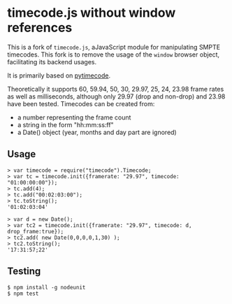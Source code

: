 # timecode.js without window references

This is a  fork of `timecode.js`, aJavaScript module for manipulating SMPTE timecodes.
This fork is to remove the usage of the `window` browser object, facilitating its backend usages.

It is primarily based on [pytimecode](http://code.google.com/p/pytimecode/).

Theoretically it supports 60, 59.94, 50, 30, 29.97, 25, 24, 23.98 frame rates as well as milliseconds, although only 29.97 (drop and non-drop) and 23.98 have been tested.  Timecodes can be created from: 

- a number representing the frame count
- a string in the form "hh:mm:ss:ff"
- a Date() object (year, months and day part are ignored)

## Usage

    > var timecode = require("timecode").Timecode;
    > var tc = timecode.init({framerate: "29.97", timecode: "01:00:00:00"});
    > tc.add(4);
    > tc.add("00:02:03:00");
    > tc.toString();
    '01:02:03:04'

    > var d = new Date();
    > var tc2 = timecode.init({framerate: "29.97", timecode: d, drop_frame:true});
    > tc2.add( new Date(0,0,0,0,1,30) );
    > tc2.toString();
    '17:31:57;22'

## Testing

    $ npm install -g nodeunit
    $ npm test
